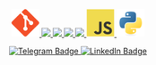 <div>
  <p align='center'>
       <a href ="https://github.com/"VladimirovES/GIT"">
    <img src="https://github.com/devicons/devicon/blob/master/icons/git/git-original.svg" width="50px"/>
    <a href ="https://github.com/"VladimirovES/Postman"">
  <img src="https://user-images.githubusercontent.com/99370940/160435038-7f0a69f0-f4aa-49f9-a8eb-86198977e167.png" width="50px"/>
      <a href ="https://github.com/"VladimirovES/documentation"">
  <img src="http://testbase.ru/wp-content/uploads/2014/12/1419215452_Checklist-64.png" width="50px"/>
     <a href ="https://github.com/"VladimirovES/SQL"">
  <img src="https://user-images.githubusercontent.com/89486551/143319757-0bbd31ce-7860-447a-9571-504653849d0b.png" width="50px"/>
       <a href ="https://www.youtube.com/"watch?v=Ntm9A7h_9hw"">
  <img src ="[https://external-content.duckduckgo.com/iu/?u=https%3A%2F%2Fuxwing.com%2Fwp-content%2Fthemes%2Fuxwing%2Fdownload%2F10-brands-and-social-media%2Fchromium.png&f=1&nofb=1](https://turboportal.net/2811-ikonka-gugl-hrom-google-chrome-icon.html)" width='50px'>
         <a href ="https://github.com/"VladimirovES/JS-practice"">
         <img src ="https://raw.githubusercontent.com/devicons/devicon/1119b9f84c0290e0f0b38982099a2bd027a48bf1/icons/javascript/javascript-original.svg" width='50px'>
          <a href ="https://github.com/"VladimirovES/python"">
         <img src ="https://github.com/devicons/devicon/blob/master/icons/python/python-original.svg" width='50px'>
         </a>
     </p>
  </div> 
       
</div>
                <div id="badges">
                  <p align='center'>
  <a href="https://t.me/kot_komarov">
    <img src="https://img.shields.io/badge/Telegram-blue?logo=telegram" alt="Telegram Badge"/>
  </a>
  <a href="https://www.linkedin.com/in/anton-komarov-a12050225/">
    <img src="https://img.shields.io/badge/LinkedIn-blue?logo=linkedin&logoColor=white" alt="LinkedIn Badge"/>
   </a>
        <p/>
</div>
